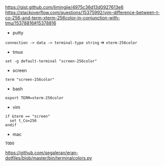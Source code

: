 
https://gist.github.com/limingjie/4975c36d13d0927613e6  
https://stackoverflow.com/questions/15375992/vim-difference-between-t-co-256-and-term-xterm-256color-in-conjunction-with-tmu/15378816#15378816



- putty

`connection -> data -> terminal-type string`  => `xterm-256color`

- tmux 

```
set -g default-terminal "screen-256color"
```

- screen
```
term "screen-256color"
```

- bash
```
export TERM=xterm-256color
```

- vim
```vim
if &term == "screen"
  set t_Co=256
endif
```

- mac
```
TODO
```

https://github.com/segaleran/eran-dotfiles/blob/master/bin/terminalcolors.py
